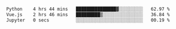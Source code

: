 <!--START_SECTION:waka-->

```txt
Python    4 hrs 44 mins   ███████████████▓░░░░░░░░░   62.97 %
Vue.js    2 hrs 46 mins   █████████▒░░░░░░░░░░░░░░░   36.84 %
Jupyter   0 secs          ░░░░░░░░░░░░░░░░░░░░░░░░░   00.19 %
```

<!--END_SECTION:waka-->

